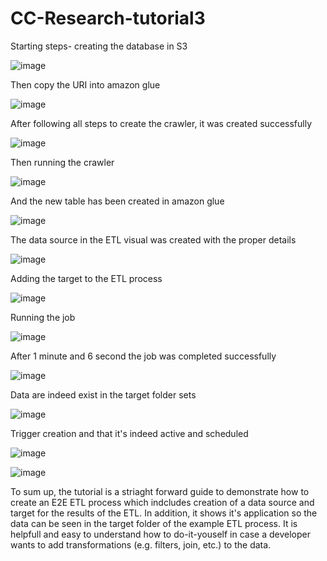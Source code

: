
# CC-Research-tutorial3

Starting steps- creating the database in S3

![image](https://github.com/eliya18/CC-Research-tutorial3/assets/49730658/9097a2ff-fe76-4283-8da2-5efa22d3bba0)

Then copy the URI into amazon glue

![image](https://github.com/eliya18/CC-Research-tutorial3/assets/49730658/d59c6e20-1dd9-4df1-9ecc-db692df7523a)

After following all steps to create the crawler, it was created successfully

![image](https://github.com/eliya18/CC-Research-tutorial3/assets/49730658/f90d1f4d-890d-404d-98ba-bdf2b9babe9c)

Then running the crawler

![image](https://github.com/eliya18/CC-Research-tutorial3/assets/49730658/03e7efa8-d574-4ee4-82c1-035f87eabc0f)

And the new table has been created in amazon glue

![image](https://github.com/eliya18/CC-Research-tutorial3/assets/49730658/dcb81804-2097-458a-b180-e5963f8f50b6)

The data source in the ETL visual was created with the proper details

![image](https://github.com/eliya18/CC-Research-tutorial3/assets/49730658/85d51995-ab40-4cda-88f2-1aa7d739c6d3)

Adding the target to the ETL process

![image](https://github.com/eliya18/CC-Research-tutorial3/assets/49730658/7a21f489-56e2-496d-b662-ba7a0541970e)

Running the job

![image](https://github.com/eliya18/CC-Research-tutorial3/assets/49730658/edc62009-cb0b-4712-9e87-db1116fdad83)

After 1 minute and 6 second the job was completed successfully

![image](https://github.com/eliya18/CC-Research-tutorial3/assets/49730658/08dc1e8d-69fc-4828-94d3-2984128b48f8)

Data are indeed exist in the target folder sets

![image](https://github.com/eliya18/CC-Research-tutorial3/assets/49730658/92f39f84-0c74-4b37-9e25-e92a7715a048)

Trigger creation and that it's indeed active and scheduled

![image](https://github.com/eliya18/CC-Research-tutorial3/assets/49730658/7b53e293-f0ee-464a-8d53-1b64ce39ab49)

![image](https://github.com/eliya18/CC-Research-tutorial3/assets/49730658/2d61bb80-e6e0-46fe-bfee-d5615834181d)

To sum up, the tutorial is a striaght forward guide to demonstrate how to create an E2E ETL process which indcludes creation of a data source and target for the results of the ETL.
In addition, it shows it's application so the data can be seen in the target folder of the example ETL process.
It is helpfull and easy to understand how to do-it-youself in case a developer wants to add transformations (e.g. filters, join, etc.) to the data. 
